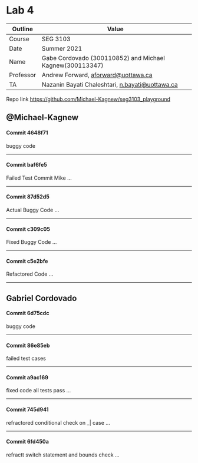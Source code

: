 # Lab 4

| Outline | Value |
| --- | --- |
| Course | SEG 3103 |
| Date | Summer 2021 |
| Name | Gabe Cordovado (300110852) and Michael Kagnew(300113347)  |
| Professor | Andrew Forward, aforward@uottawa.ca |
| TA | Nazanin Bayati Chaleshtari, n.bayati@uottawa.ca |

Repo link https://github.com/Michael-Kagnew/seg3103_playground

## @Michael-Kagnew

#### Commit 4648f71
buggy code

---

#### Commit baf6fe5
Failed Test Commit Mike … 

---

#### Commit 87d52d5
Actual Buggy Code …

---

#### Commit c309c05
Fixed Buggy Code …

---

#### Commit c5e2bfe
Refactored Code …

---

## Gabriel Cordovado

#### Commit 6d75cdc
buggy code

---

#### Commit 86e85eb
failed test cases

---

#### Commit a9ac169
fixed code all tests pass …

---

#### Commit 745d941
refractored conditional check on _| case …

---

#### Commit 6fd450a
refractt switch statement and bounds check …
